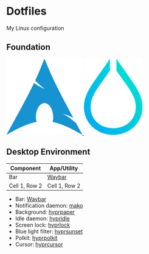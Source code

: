 # Dotfiles

My Linux configuration

## Foundation

<a href="https://archlinux.org/">
  <img src="./assets/arch-linux-logo.png" alt="Arch Linux logo" height="200px">
</a>
<a href="https://hypr.land/">
  <img src="./assets/hyprland-logo.png" alt="Hyprland logo" height="200px">
</a>

## Desktop Environment

| Component | App/Utility |
|-|-|
| Bar | [Waybar](https://github.com/Alexays/Waybar) |
| Cell 1, Row 2 | Cell 1, Row 2 |

- Bar: [Waybar](https://github.com/Alexays/Waybar)
- Notification daemon: [mako](https://github.com/emersion/mako)
- Background: [hyprpaper](https://wiki.hypr.land/Hypr-Ecosystem/hyprpaper/)
- Idle daemon: [hypridle](https://wiki.hypr.land/Hypr-Ecosystem/hypridle/)
- Screen lock: [hyprlock](https://wiki.hypr.land/Hypr-Ecosystem/hyprlock/)
- Blue light filter: [hyprsunset](https://wiki.hypr.land/Hypr-Ecosystem/hyprsunset/)
- Polkit: [hyprpolkit](https://wiki.hypr.land/Hypr-Ecosystem/hyprpolkitagent/)
- Cursor: [hyprcursor](https://wiki.hypr.land/Hypr-Ecosystem/hyprcursor/)
